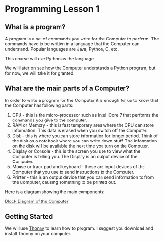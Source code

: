 # Programming Lesson 1

## What is a program?

A program is a set of commands you write for the Computer to perform. The commands have to be written in a language that the Computer can understand. Popular languages are Java, Python, C, etc.

This course will use Python as the language.

We will later on see how the Computer understands a Python program, but for now, we will take it for granted.

## What are the main parts of a Computer?

In order to write a program for the Computer it is enough for us to know that the Computer has following parts:

1. CPU - this is the micro-processor such as Intel iCore 7 that performs the commands you give to the computer.
2. RAM or Memory - this is fast temporary area where the CPU can store information. This data is erased when you switch off the Computer.
3. Disk - this is where you can store information for longer period. Think of the disk as a notebook where you can write down stuff. The information on the disk will be available the next time you turn on the Computer.
4. Display or Console - this is the screen you use to view what the Computer is telling you. The Display is an output device of the Computer.
5. Mouse or track pad and keyboard - these are input devices of the Computer that you use to send instructions to the Computer.
6. Printer - this is an output device that you can send information to from the Computer, causing something to be printed out.

Here is a diagram showing the main components:

[Block Diagram of the Computer](https://www.owlgen.com/question/what-are-the-components-and-role-of-digital-computer)

## Getting Started

We will use [Thonny](https://thonny.org/) to learn how to program. I suggest you download and install Thonny on your computer.
